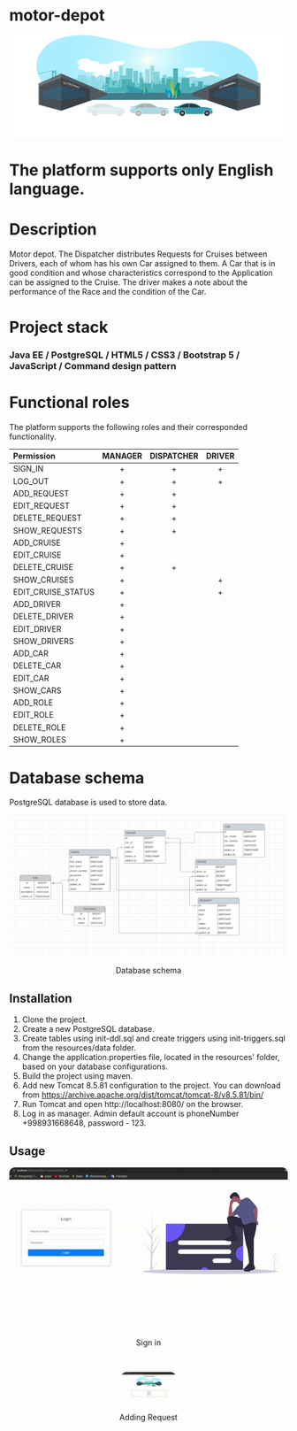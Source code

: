 # motor-depot


<p align="center">
  <img alt="Survey" src="src/main/webapp/static/images/home.svg">
</p>



<h1>The platform supports only English language.</h1>

# Description
<div>
Motor depot. The Dispatcher distributes Requests for Cruises between Drivers, each of whom has his own Car assigned to them.
A Car that is in good condition and whose characteristics correspond to the Application can be assigned to the Cruise.
The driver makes a note about the performance of the Race and the condition of the Car.
</div>

# Project stack

<h3> Java EE / PostgreSQL / HTML5 / CSS3 / Bootstrap 5 / JavaScript / Command design pattern </h3>

# Functional roles

The platform supports the following roles and their corresponded functionality.

|  Permission        | MANAGER | DISPATCHER  | DRIVER |
|      :-            |   :-:   |     :-:     |   :-:  |
|  SIGN_IN           |    +    |      +      |    +   |
|  LOG_OUT           |    +    |      +      |    +   |
|  ADD_REQUEST       |    +    |      +      |        |
|  EDIT_REQUEST      |    +    |      +      |        |
|  DELETE_REQUEST    |    +    |      +      |        |
|  SHOW_REQUESTS     |    +    |      +      |        |
|  ADD_CRUISE        |    +    |             |        |
|  EDIT_CRUISE       |    +    |             |        |
|  DELETE_CRUISE     |    +    |      +      |        |
|  SHOW_CRUISES      |    +    |             |    +   |
|  EDIT_CRUISE_STATUS|    +    |             |    +   |
|  ADD_DRIVER        |    +    |             |        |
|  DELETE_DRIVER     |    +    |             |        |
|  EDIT_DRIVER       |    +    |             |        |
|  SHOW_DRIVERS      |    +    |             |        |
|  ADD_CAR           |    +    |             |        |
|  DELETE_CAR        |    +    |             |        |
|  EDIT_CAR          |    +    |             |        |
|  SHOW_CARS         |    +    |             |        |
|  ADD_ROLE          |    +    |             |        |
|  EDIT_ROLE         |    +    |             |        |
|  DELETE_ROLE       |    +    |             |        |
|  SHOW_ROLES        |    +    |             |        |

# Database schema

PostgreSQL database is used to store data.


<p align="center">
  <kbd> <img alt="Database" src="src/main/resources/images/databaseER.png" style="border-radius:10px"\></kbd> 
</p>
<p align="center">Database schema</p>

## Installation

1. Clone the project.
2. Create a new PostgreSQL database. 
3. Create tables using init-ddl.sql and create triggers using init-triggers.sql from the resources/data folder.
4. Change the application.properties file, located in the resources' folder, based on your database configurations.
5. Build the project using maven.
6. Add new Tomcat 8.5.81 configuration to the project. You can download from https://archive.apache.org/dist/tomcat/tomcat-8/v8.5.81/bin/
7. Run Tomcat and open http://localhost:8080/ on the browser.
8. Log in as manager. Admin default account is phoneNumber +998931668648, password - 123.

## Usage

<p align="center">
  <kbd> <img alt="Sign in" src="/src/main/resources/images/login.gif" style="border-radius:10px"\></kbd> 
</p>
<p align="center">Sign in</p>
<br>

<p align="center">
  <kbd> <img alt="Add Request" src="src/main/resources/images/addRequest.gif" width="100^" style="border-radius:10px"\></kbd> 
</p>
<p align="center">Adding Request</p>
<br>
